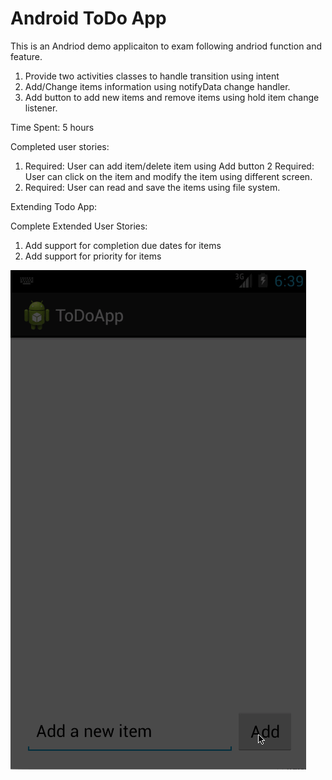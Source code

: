 <h1>Android ToDo App</h1>

This is an Andriod demo applicaiton to exam following andriod function and feature.

1. Provide two activities classes to handle transition using intent
2. Add/Change items information using notifyData change handler.
3. Add button to add new items and remove items using hold item change listener.

Time Spent: 5 hours 

Completed user stories:

1. Required: User can add item/delete item using Add button
2  Required: User can click on the item and modify the item using different screen.
3. Required: User can read and save the items using file system.

Extending Todo App: 

Complete Extended User Stories:
1.  Add support for completion due dates for items
2.  Add support for priority for items 

![Alt text](https://github.com/cassiomo/ToDoApp/blob/master/todoapp.gif "ToDoApp gif") 
